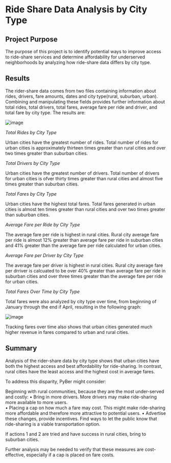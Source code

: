# Ride Share Data Analysis by City Type

## Project Purpose

The purpose of this project is to identify potential ways to improve access to ride-share services and determine affordability for underserved neighborhoods by analyzing how ride-share data differs by city type.

## Results
The rider-share data comes from two files containing information about rides, drivers, fare amounts, dates and city type(rural, suburban, urban).  Combining and manipulating these fields provides further information about total rides, total drivers, total fares, average fare per ride and driver, and total fare by city type.  The results are:

![image](https://user-images.githubusercontent.com/84471904/126821812-163c05c6-db5d-4c9b-b897-c703592db3ef.png)


_Total Rides by City Type_

Urban cities have the greatest number of rides.  Total number of rides for urban cities is approximately thirteen times greater than rural cities and over two times greater than suburban cities.

_Total Drivers by City Type_

Urban cities have the greatest number of drivers.  Total number of drivers for urban cities is ofver thirty times greater than rural cities and almost five times greater than suburban cities.

_Total Fares by City Type_

Urban cities have the highest total fares.  Total fares generated in urban cities is almost ten times greater than rural cities and over two times greater than suburban cities.

_Average Fare per Ride by City Type_

The average fare per ride is highest in rural cities.  Rural city average fare per ride is almost 12% greater than average fare per ride in suburban cities and 41% greater than the average fare per ride calculated for urban cities.

_Average Fare per Driver by City Type_

The average fare per driver is highest in rural cities.  Rural city average fare per drriver is calcuated to be over 40% greater than average fare per ride in suburban cities and over three times greater than the average fare per ride for urban cities.

_Total Fares Over Time by City Type_

Total fares were also analyzed by city type over time, from beginning of January through the end if April, resulting in the following graph:

![image](https://user-images.githubusercontent.com/84471904/126826030-43880390-8e0d-46e4-a150-ef375b159797.png)

Tracking fares over time also shows that urban cities generated much higher revenue in fares compared to urban and rural cities.  

## Summary

Analysis of the rider-share data by city type shows that urban cities have both the highest access and best affordability for ride-sharing.  In contrast, rural cities have the least access and the highest cost in average fares.  

To address this disparity, PyBer might consider:

Beginning with rural communities, because they are the most under-served and costly:
   •	 Bring in more drivers.  More drivers may make ride-sharing more available to more users.  
   •	 Placing a cap on how much a fare may cost.  This might make ride-sharing more affordable and therefore more attractive to potential users.
   •   Advertise these changes, provide incentives.  Find ways to let the public know that ride-sharing is a viable transportation option.  

If actions 1 and 2 are tried and have success in rural cities, bring to suburban cities.  

Further analysis may be needed to verify that these measures are cost-effective, especially if a cap is placed on fare costs.  





